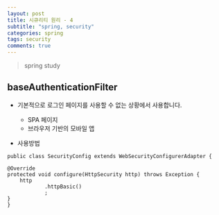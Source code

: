 ```yaml
---
layout: post
title: 시큐리티 원리 - 4
subtitle: "spring, security"
categories: spring
tags: security
comments: true
---
```

> spring study

## baseAuthenticationFilter

  - 기본적으로 로그인 페이지를 사용할 수 없는 상황에서 사용합니다.
    - SPA 페이지
    - 브라우저 기반의 모바일 앱

   
  - 사용방법
  ```
  public class SecurityConfig extends WebSecurityConfigurerAdapter {

  @Override
  protected void configure(HttpSecurity http) throws Exception {
      http
              .httpBasic()
              ;
  }
  }
  ```

  
